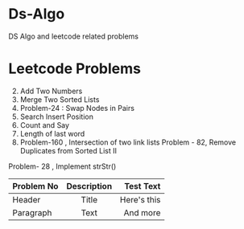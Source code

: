 # Ds-Algo
DS Algo and leetcode  related problems

# Leetcode Problems
2. Add Two Numbers
21. Merge Two Sorted Lists
24. Problem-24 : Swap Nodes in Pairs
35. Search Insert Position
38. Count and Say
58. Length of last word
160. Problem-160 , Intersection of two link lists
    Problem - 82, Remove Duplicates from Sorted List II

Problem- 28 , Implement strStr()

| Problem No      | Description | Test Text     |
| :---        |    :----:   |          ---: |
| Header      | Title       | Here's this   |
| Paragraph   | Text        | And more      |
